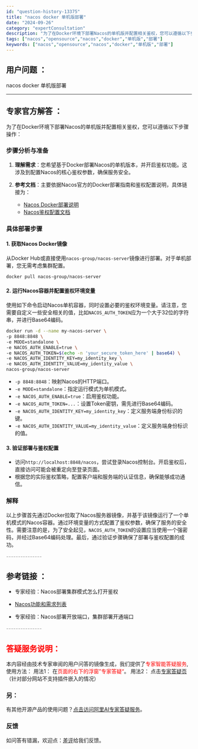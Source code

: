 ```yaml
---
id: "question-history-13375"
title: "nacos docker 单机版部署"
date: "2024-09-26"
category: "expertConsultation"
description: "为了在Docker环境下部署Nacos的单机版并配置相关鉴权，您可以遵循以下步骤操作：### 步骤分析与准备1. **理解需求**：您希望基于Docker部署Nacos的单机版本，并开启鉴权功能。这涉及到配置Nacos的核心鉴权参数，确保服务安全。2. **参考文档**：主要依据Nacos官方的Do"
tags: ["nacos","opensource","nacos","docker","单机版","部署"]
keywords: ["nacos","opensource","nacos","docker","单机版","部署"]
---
```


## 用户问题 ： 
 nacos docker 单机版部署  

---------------
## 专家官方解答 ：

为了在Docker环境下部署Nacos的单机版并配置相关鉴权，您可以遵循以下步骤操作：

### 步骤分析与准备
1. **理解需求**：您希望基于Docker部署Nacos的单机版本，并开启鉴权功能。这涉及到配置Nacos的核心鉴权参数，确保服务安全。

2. **参考文档**：主要依据Nacos官方的Docker部署指南和鉴权配置说明，具体链接为：
   - [Nacos Docker部署说明](https://github.com/nacos-group/nacos-docker)
   - [Nacos鉴权配置文档](https://nacos.io/docs/latest/guide/user/auth/)

### 具体部署步骤

#### 1. 获取Nacos Docker镜像
从Docker Hub或直接使用`nacos-group/nacos-server`镜像进行部署。对于单机部署，您无需考虑集群配置。

```bash
docker pull nacos-group/nacos-server
```

#### 2. 运行Nacos容器并配置鉴权环境变量
使用如下命令启动Nacos单机容器，同时设置必要的鉴权环境变量。请注意，您需要自定义一些安全相关的值，比如`NACOS_AUTH_TOKEN`应为一个大于32位的字符串，并进行Base64编码。

```bash
docker run -d --name my-nacos-server \
-p 8848:8848 \
-e MODE=standalone \
-e NACOS_AUTH_ENABLE=true \
-e NACOS_AUTH_TOKEN=$(echo -n 'your_secure_token_here' | base64) \
-e NACOS_AUTH_IDENTITY_KEY=my_identity_key \
-e NACOS_AUTH_IDENTITY_VALUE=my_identity_value \
nacos-group/nacos-server
```

- `-p 8848:8848`：映射Nacos的HTTP端口。
- `-e MODE=standalone`：指定运行模式为单机模式。
- `-e NACOS_AUTH_ENABLE=true`：启用鉴权功能。
- `-e NACOS_AUTH_TOKEN=...`：设置Token密钥，需先进行Base64编码。
- `-e NACOS_AUTH_IDENTITY_KEY=my_identity_key`：定义服务端身份标识的键。
- `-e NACOS_AUTH_IDENTITY_VALUE=my_identity_value`：定义服务端身份标识的值。

#### 3. 验证部署与鉴权配置
- 访问`http://localhost:8848/nacos`，尝试登录Nacos控制台。开启鉴权后，直接访问可能会被重定向至登录页面。
- 根据您的实际鉴权策略，配置客户端和服务端的认证信息，确保能够成功通信。

### 解释
以上步骤首先通过Docker拉取了Nacos服务器镜像，并基于该镜像运行了一个单机模式的Nacos容器。通过环境变量的方式配置了鉴权参数，确保了服务的安全性。需要注意的是，为了安全起见，`NACOS_AUTH_TOKEN`的设置应当使用一个强密码，并经过Base64编码处理。最后，通过验证步骤确保了部署与鉴权配置的成功。


<font color="#949494">---------------</font> 


## 参考链接 ：

* 专家经验：Nacos部署集群模式怎么打开鉴权 
 
 * [Nacos功能和需求列表](https://nacos.io/docs/latest/archive/feature-list)
 
 * 专家经验：Nacos部署开放端口，集群部署开通端口 


 <font color="#949494">---------------</font> 
 


## <font color="#FF0000">答疑服务说明：</font> 

本内容经由技术专家审阅的用户问答的镜像生成，我们提供了<font color="#FF0000">专家智能答疑服务</font>,使用方法：
用法1： 在<font color="#FF0000">页面的右下的浮窗”专家答疑“</font>。
用法2： 点击[专家答疑页](https://answer.opensource.alibaba.com/docs/intro)（针对部分网站不支持插件嵌入的情况）
### 另：


有其他开源产品的使用问题？[点击访问阿里AI专家答疑服务](https://answer.opensource.alibaba.com/docs/intro)。
### 反馈
如问答有错漏，欢迎点：[差评](https://ai.nacos.io/user/feedbackByEnhancerGradePOJOID?enhancerGradePOJOId=13873)给我们反馈。
